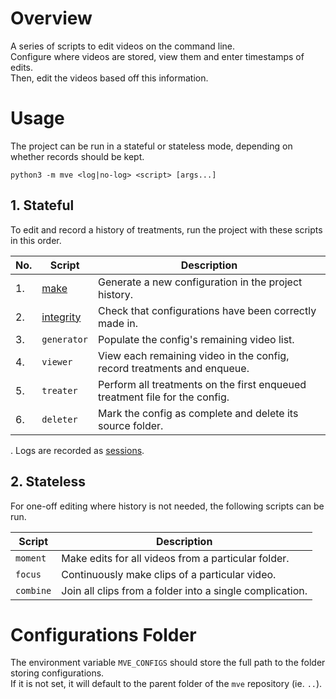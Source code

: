 # Overview

A series of scripts to edit videos on the command line.  
Configure where videos are stored, view them and enter timestamps of edits.  
Then, edit the videos based off this information.

# Usage

The project can be run in a stateful or stateless mode, depending on whether records should be kept.

```
python3 -m mve <log|no-log> <script> [args...]
```

## 1. Stateful

To edit and record a history of treatments, run the project with these scripts in this order.

| No. | Script                         | Description                                                                 |
| --- | ------------------------------ | --------------------------------------------------------------------------- |
| 1.  | [make](docs/make.md)           | Generate a new configuration in the project history.                        |
| 2.  | [integrity](docs/integrity.md) | Check that configurations have been correctly made in.                      |
| 3.  | `generator`                    | Populate the config's remaining video list.                                 |
| 4.  | `viewer`                       | View each remaining video in the config, record treatments and enqueue.     |
| 5.  | `treater`                      | Perform all treatments on the first enqueued treatment file for the config. |
| 6.  | `deleter`                      | Mark the config as complete and delete its source folder.                   |

. Logs are recorded as [sessions](docs/session.md).

## 2. Stateless

For one-off editing where history is not needed, the following scripts can be run.

| Script    | Description                                              |
| --------- | -------------------------------------------------------- |
| `moment`  | Make edits for all videos from a particular folder.      |
| `focus`   | Continuously make clips of a particular video.           |
| `combine` | Join all clips from a folder into a single complication. |

# Configurations Folder

The environment variable `MVE_CONFIGS` should store the full path to the folder storing configurations.  
If it is not set, it will default to the parent folder of the `mve` repository (ie. `..`).
